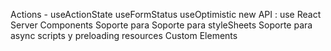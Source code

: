 Actions - useActionState
useFormStatus
useOptimistic
new API : use
React Server Components
Soporte para 
Soporte para styleSheets
Soporte para async scripts y preloading resources
Custom Elements
